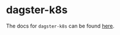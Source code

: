 # dagster-k8s

The docs for `dagster-k8s` can be found
[here](https://docs.dagster.io/api/python-api/libraries/dagster-k8s).
